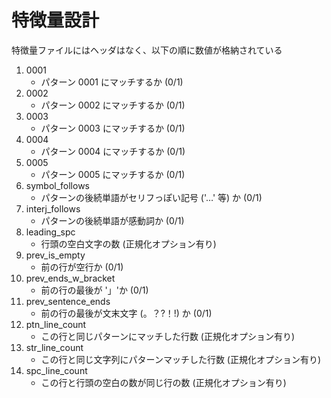 # 特徴量設計

特徴量ファイルにはヘッダはなく、以下の順に数値が格納されている

1. 0001
    - パターン 0001 にマッチするか (0/1)
1. 0002
    - パターン 0002 にマッチするか (0/1)
1. 0003
    - パターン 0003 にマッチするか (0/1)
1. 0004
    - パターン 0004 にマッチするか (0/1)
1. 0005
    - パターン 0005 にマッチするか (0/1)
1. symbol_follows
    - パターンの後続単語がセリフっぽい記号 ('…' 等) か (0/1)
1. interj_follows
    - パターンの後続単語が感動詞か (0/1)
1. leading_spc
    - 行頭の空白文字の数 (正規化オプション有り)
1. prev_is_empty
    - 前の行が空行か (0/1)
1. prev_ends_w_bracket
    - 前の行の最後が '」'か (0/1)
1. prev_sentence_ends
    - 前の行の最後が文末文字 (。？?！!) か (0/1)
1. ptn_line_count
    - この行と同じパターンにマッチした行数 (正規化オプション有り)
1. str_line_count
    - この行と同じ文字列にパターンマッチした行数 (正規化オプション有り)
1. spc_line_count
    - この行と行頭の空白の数が同じ行の数 (正規化オプション有り)
